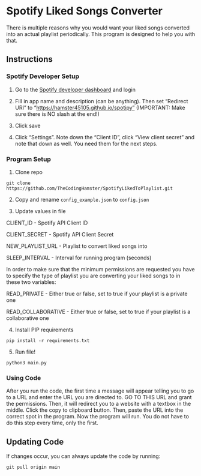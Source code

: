 # Spotify Liked Songs Converter

There is multiple reasons why you would want your liked songs converted into an actual playlist periodically. This program is designed to help you with that.

## Instructions

### Spotify Developer Setup

1. Go to the [Spotify developer dashboard](https://developer.spotify.com/dashboard/create) and login


4. Fill in app name and description (can be anything). Then set “Redirect URI” to “https://hamster45105.github.io/spotipy” (IMPORTANT: Make sure there is NO slash at the end!)


5. Click save


6. Click “Settings”. Note down the “Client ID”, click “View client secret” and note that down as well. You need them for the next steps.

### Program Setup

1. Clone repo

`git clone https://github.com/TheCodingHamster/SpotifyLikedToPlaylist.git`


2. Copy and rename `config_example.json` to `config.json`


3. Update values in file

CLIENT_ID - Spotify API Client ID

CLIENT_SECRET - Spotify API Client Secret

NEW_PLAYLIST_URL - Playlist to convert liked songs into

SLEEP_INTERVAL - Interval for running program (seconds)

In order to make sure that the minimum permissions are requested you have to specify the type of playlist you are converting your liked songs to in these two variables:

READ_PRIVATE - Either true or false, set to true if your playlist is a private one

READ_COLLABORATIVE - Either true or false, set to true if your playlist is a collaborative one


4. Install PIP requirements

`pip install -r requirements.txt`


5. Run file!

`python3 main.py`


### Using Code
After you run the code, the first time a message will appear telling you to go to a URL and enter the URL you are directed to. GO TO THIS URL and grant the permissions. Then, it will redirect you to a website with a textbox in the middle. Click the copy to clipboard button. Then, paste the URL into the correct spot in the program. Now the program will run. You do not have to do this step every time, only the first.

## Updating Code
If changes occur, you can always update the code by running:

`git pull origin main`

